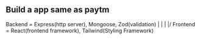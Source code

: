
## Build a app same as paytm


Backend = Express(http server), Mongoose, Zod(validation)
   |
   |
   |
  \|/
Frontend = React(frontend framework), Tailwind(Styling Framework)